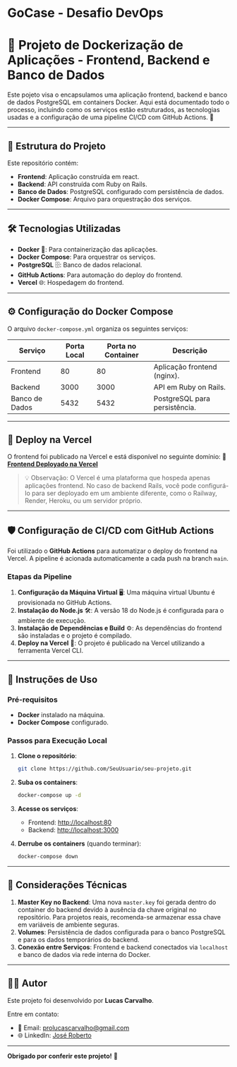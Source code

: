 # GoCase - Desafio DevOps
# 🚀 Projeto de Dockerização de Aplicações - Frontend, Backend e Banco de Dados

Este pojeto visa o encapsulamos uma aplicação frontend, backend e banco de dados PostgreSQL em containers Docker. Aqui está documentado todo o processo, incluindo como os serviços estão estruturados, as tecnologias usadas e a configuração de uma pipeline CI/CD com GitHub Actions. 🌟

---

## 📂 Estrutura do Projeto

Este repositório contém:

- **Frontend**: Aplicação construída em react.
- **Backend**: API construída com Ruby on Rails.
- **Banco de Dados**: PostgreSQL configurado com persistência de dados.
- **Docker Compose**: Arquivo para orquestração dos serviços.
<!-- - **GitHub Actions**: Pipeline CI/CD para deploy do frontend. -->

---

## 🛠️ Tecnologias Utilizadas

- **Docker** 🐳: Para containerização das aplicações.
- **Docker Compose**: Para orquestrar os serviços.
- **PostgreSQL** 🗄️: Banco de dados relacional.
- **GitHub Actions**: Para automação do deploy do frontend.
- **Vercel** 🌐: Hospedagem do frontend.

---

## ⚙️ Configuração do Docker Compose

O arquivo `docker-compose.yml` organiza os seguintes serviços:

| Serviço       | Porta Local | Porta no Container | Descrição                          |
|---------------|-------------|---------------------|--------------------------------------|
| Frontend      | 80          | 80                  | Aplicação frontend (nginx).        |
| Backend       | 3000        | 3000               | API em Ruby on Rails.              |
| Banco de Dados| 5432        | 5432               | PostgreSQL para persistência.      |


---

## 🚀 Deploy na Vercel

O frontend foi publicado na Vercel e está disponível no seguinte domínio:
🔗 **[Frontend Deployado na Vercel](https://pokeapiweb-devlucasvcarvalho.vercel.app/)**

> 💡 Observação: O Vercel é uma plataforma que hospeda apenas aplicações frontend. No caso de backend Rails, você pode configurá-lo para ser deployado em um ambiente diferente, como o Railway, Render, Heroku, ou um servidor próprio.
---

## 🛡️ Configuração de CI/CD com GitHub Actions

Foi utilizado o **GitHub Actions** para automatizar o deploy do frontend na Vercel. A pipeline é acionada automaticamente a cada push na branch `main`.

### Etapas da Pipeline
1. **Configuração da Máquina Virtual** 🖥️:  Uma máquina virtual Ubuntu é provisionada no GitHub Actions.
2. **Instalação do Node.js** 🛠️: A versão 18 do Node.js é configurada para o ambiente de execução.
3. **Instalação de Dependências e Build** ⚙️: As dependências do frontend são instaladas e o projeto é compilado.
3. **Deploy na Vercel** 🚀: O projeto é publicado na Vercel utilizando a ferramenta Vercel CLI.

---

## 📝 Instruções de Uso

### Pré-requisitos
- **Docker** instalado na máquina.
- **Docker Compose** configurado.

### Passos para Execução Local

1. **Clone o repositório**:
   ```bash
   git clone https://github.com/SeuUsuario/seu-projeto.git
   ```

2. **Suba os containers**:
   ```bash
   docker-compose up -d
   ```

3. **Acesse os serviços**:
   - Frontend: [http://localhost:80](http://localhost:80)
   - Backend: [http://localhost:3000](http://localhost:3000)

4. **Derrube os containers** (quando terminar):
   ```bash
   docker-compose down
   ```

---

## 📌 Considerações Técnicas

1. **Master Key no Backend**: Uma nova `master.key` foi gerada dentro do container do backend devido à ausência da chave original no repositório. Para projetos reais, recomenda-se armazenar essa chave em variáveis de ambiente seguras.
2. **Volumes**: Persistência de dados configurada para o banco PostgreSQL e para os dados temporários do backend.
3. **Conexão entre Serviços**: Frontend e backend conectados via `localhost` e banco de dados via rede interna do Docker.

---

## 🧑‍💻 Autor
Este projeto foi desenvolvido por **Lucas Carvalho**.

Entre em contato:
- 📧 Email: prolucascarvalho@gmail.com
- 🌐 LinkedIn: [José Roberto](https://www.linkedin.com/in/lucascarvalhopro/)
<!-- - 🐙 GitHub: [zerobetone01](https://github.com/zerobetone01) -->

---

**Obrigado por conferir este projeto!** 🎉
